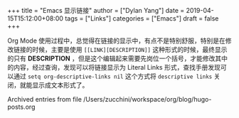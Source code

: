 +++
title = "Emacs 显示链接"
author = ["Dylan Yang"]
date = 2019-04-15T15:12:00+08:00
tags = ["Links"]
categories = ["Emacs"]
draft = false
+++

Org Mode 使用过程中，总觉得在链接的显示中，有点不是特别舒服，特别是在修改链接的时候，主要是使用 `[[LINK][DESCRIPTION]]` 这种形式的时候，最终显示的只有 **DESCRIPTION** ，但是这个编辑起来需要先岗位一个括号，才能修改其中的内容，经过查询，发现可以将链接显示为 Literal Links 形式，查找手册发现可以通过 `setq org-descriptive-links nil` 这个方式将
`descriptive links` 关闭，就能显示成文本形式了。

Archived entries from file /Users/zucchini/workspace/org/blog/hugo-posts.org
